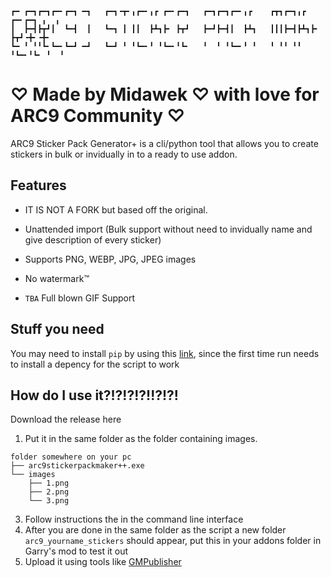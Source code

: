 ```
┏━ ┏━┓┏━┓┏━╸┏━┓ ━┓   ┏━┓╺┳╸╻┏━╸╻┏ ┏━╸┏━┓   ┏━┓┏━┓┏━╸╻┏    ┏┳┓┏━┓╻┏ ┏━╸┏━┓ ╻  ╻ 
┃  ┣━┫┣┳┛┃  ┗━┫  ┃   ┗━┓ ┃ ┃┃  ┣┻┓┣╸ ┣┳┛   ┣━┛┣━┫┃  ┣┻┓   ┃┃┃┣━┫┣┻┓┣╸ ┣┳┛╺╋╸╺╋╸
┗━ ╹ ╹╹┗╸┗━╸┗━┛ ━┛   ┗━┛ ╹ ╹┗━╸╹ ╹┗━╸╹┗╸   ╹  ╹ ╹┗━╸╹ ╹   ╹ ╹╹ ╹╹ ╹┗━╸╹┗╸ ╹  ╹                                                                                                                                                                                                                                                     
```
# ♡ Made by Midawek ♡ with love for ARC9 Community ♡

ARC9 Sticker Pack Generator+ is a cli/python tool that allows you to create stickers in bulk or invidually in to a ready to use addon.

## Features

- IT IS NOT A FORK but based off the original.

- Unattended import (Bulk support without need to invidually name and give description of every sticker)

- Supports PNG, WEBP, JPG, JPEG images

- No watermark:tm:

- `TBA` Full blown GIF Support



## Stuff you need

You may need to install `pip` by using this [link](https://pip.pypa.io/en/stable/installation/), since the first time run needs to install a depency for the script to work


## How do I use it?!?!?!?!!?!?!
Download the release here

1. Put it in the same folder as the folder containing images.
```
folder somewhere on your pc
├── arc9stickerpackmaker++.exe
└── images
    ├── 1.png
    ├── 2.png
    └── 3.png
```
3. Follow instructions the in the command line interface
4. After you are done in the same folder as the script a new folder `arc9_yourname_stickers` should appear, put this in your addons folder in Garry's mod to test it out
5. Upload it using tools like [GMPublisher](https://github.com/WilliamVenner/gmpublisher)
